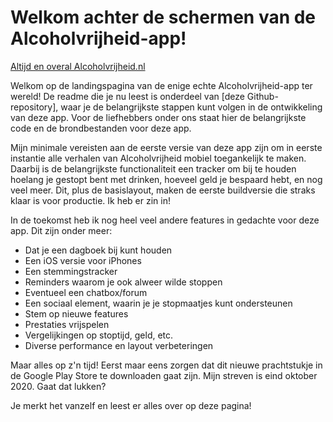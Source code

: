 # Welkom achter de schermen van de Alcoholvrijheid-app!

[Altijd en overal Alcoholvrijheid.nl](https://www.alcoholvrijheid.nl)

Welkom op de landingspagina van de enige echte Alcoholvrijheid-app ter wereld! De readme die je nu leest is onderdeel van [deze Github-repository], waar je de belangrijkste stappen kunt volgen in de ontwikkeling van deze app. Voor de liefhebbers onder ons staat hier de belangrijkste code en de brondbestanden voor deze app.

Mijn minimale vereisten aan de eerste versie van deze app zijn om in eerste instantie alle verhalen van Alcoholvrijheid mobiel toegankelijk te maken. Daarbij is de belangrijkste functionaliteit een tracker om bij te houden hoelang je gestopt bent met drinken, hoeveel geld je bespaard hebt, en nog veel meer. Dit, plus de basislayout, maken de eerste buildversie die straks klaar is voor productie. Ik heb er zin in!

In de toekomst heb ik nog heel veel andere features in gedachte voor deze app. Dit zijn onder meer:

- Dat je een dagboek bij kunt houden
- Een iOS versie voor iPhones
- Een stemmingstracker
- Reminders waarom je ook alweer wilde stoppen
- Eventueel een chatbox/forum
- Een sociaal element, waarin je je stopmaatjes kunt ondersteunen
- Stem op nieuwe features
- Prestaties vrijspelen
- Vergelijkingen op stoptijd, geld, etc.
- Diverse performance en layout verbeteringen

Maar alles op z'n tijd! Eerst maar eens zorgen dat dit nieuwe prachtstukje in de Google Play Store te downloaden gaat zijn. Mijn streven is eind oktober 2020. Gaat dat lukken?  

Je merkt het vanzelf en leest er alles over op deze pagina!
